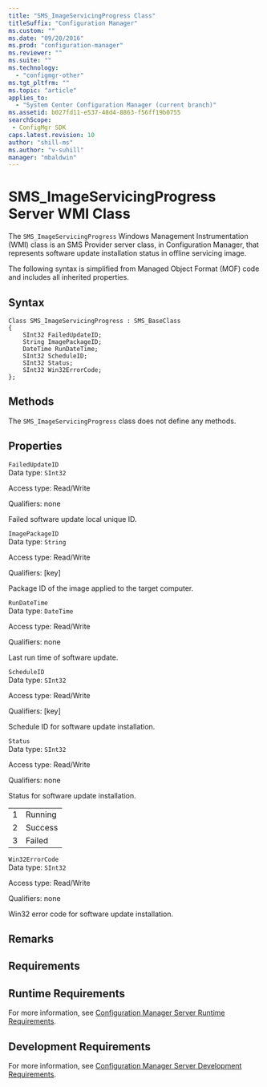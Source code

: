 ```yaml
---
title: "SMS_ImageServicingProgress Class"
titleSuffix: "Configuration Manager"
ms.custom: ""
ms.date: "09/20/2016"
ms.prod: "configuration-manager"
ms.reviewer: ""
ms.suite: ""
ms.technology:
  - "configmgr-other"
ms.tgt_pltfrm: ""
ms.topic: "article"
applies_to:
  - "System Center Configuration Manager (current branch)"
ms.assetid: b027fd11-e537-48d4-8863-f56ff19b0755searchScope: - ConfigMgr SDK
caps.latest.revision: 10
author: "shill-ms"
ms.author: "v-suhill"
manager: "mbaldwin"
---
```

# SMS_ImageServicingProgress Server WMI Class
The `SMS_ImageServicingProgress` Windows Management Instrumentation (WMI) class is an SMS Provider server class, in Configuration Manager, that represents software update installation status in offline servicing image.  

 The following syntax is simplified from Managed Object Format (MOF) code and includes all inherited properties.  

## Syntax  

```  
Class SMS_ImageServicingProgress : SMS_BaseClass  
{  
    SInt32 FailedUpdateID;  
    String ImagePackageID;  
    DateTime RunDateTime;  
    SInt32 ScheduleID;  
    SInt32 Status;  
    SInt32 Win32ErrorCode;  
};  
```  

## Methods  
 The `SMS_ImageServicingProgress` class does not define any methods.  

## Properties  
 `FailedUpdateID`  
 Data type: `SInt32`  

 Access type: Read/Write  

 Qualifiers: none  

 Failed software update local unique ID.  

 `ImagePackageID`  
 Data type: `String`  

 Access type: Read/Write  

 Qualifiers: [key]  

 Package ID of the image applied to the target computer.  

 `RunDateTime`  
 Data type: `DateTime`  

 Access type: Read/Write  

 Qualifiers: none  

 Last run time of software update.  

 `ScheduleID`  
 Data type: `SInt32`  

 Access type: Read/Write  

 Qualifiers: [key]  

 Schedule ID for software update installation.  

 `Status`  
 Data type: `SInt32`  

 Access type: Read/Write  

 Qualifiers: none  

 Status for software update installation.  

|||  
|-|-|  
|1|Running|  
|2|Success|  
|3|Failed|  

 `Win32ErrorCode`  
 Data type: `SInt32`  

 Access type: Read/Write  

 Qualifiers: none  

 Win32 error code for software update installation.  

## Remarks  

## Requirements  

## Runtime Requirements  
 For more information, see [Configuration Manager Server Runtime Requirements](../../../develop/core/reqs/server-runtime-requirements.md).  

## Development Requirements  
 For more information, see [Configuration Manager Server Development Requirements](../../../develop/core/reqs/server-development-requirements.md).
